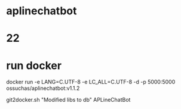 # aplinechatbot
# 22

# run docker
docker run -e LANG=C.UTF-8 -e LC_ALL=C.UTF-8 -d -p 5000:5000 ossuchas/aplinechatbot:v1.1.2

git2docker.sh "Modified libs to db" APLineChatBot
